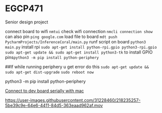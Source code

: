 # EGCP471
Senior design project

connect board to wifi `nmtui`
check wifi connection `nmcli connection show`
can also pin `ping google.com`
load file to board `mdt push PycharmProjects/InferenceCoral/main.py`
runf script on board `python3 main.py`
install rpi `sudo apt-get install python-rpi.gpio python3-rpi.gpio`
`sudo apt-get update && sudo apt-get install python3-tk`
to install GPIO pins`python3 -m pip install python-periphery`

##If while running periphery u get error do this
`sudo apt-get update && sudo apt-get dist-upgrade`
`sudo reboot now`


python3 -m pip install python-periphery

[Connect to dev board serially with mac](https://coral.ai/docs/dev-board/serial-console/#connect-with-macos)

https://user-images.githubusercontent.com/31228460/218235257-5be39c9e-64e6-4411-84d5-363eaad962af.mov


